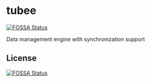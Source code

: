 # tubee
[![FOSSA Status](https://app.fossa.io/api/projects/git%2Bgithub.com%2Fgyselroth%2Ftubee.svg?type=shield)](https://app.fossa.io/projects/git%2Bgithub.com%2Fgyselroth%2Ftubee?ref=badge_shield)

Data management engine with synchronization support


## License
[![FOSSA Status](https://app.fossa.io/api/projects/git%2Bgithub.com%2Fgyselroth%2Ftubee.svg?type=large)](https://app.fossa.io/projects/git%2Bgithub.com%2Fgyselroth%2Ftubee?ref=badge_large)